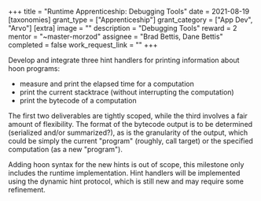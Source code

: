 +++
title = "Runtime Apprenticeship: Debugging Tools"
date = 2021-08-19
[taxonomies]
grant_type = ["Apprenticeship"]
grant_category = ["App Dev", "Arvo"]
[extra]
image = ""
description = "Debugging Tools"
reward = 2
mentor = "~master-morzod"
assignee = "Brad Bettis, Dane Bettis"
completed = false
work_request_link = ""
+++

Develop and integrate three hint handlers for printing information about hoon programs:

- measure and print the elapsed time for a computation
- print the current stacktrace (without interrupting the computation)
- print the bytecode of a computation

The first two deliverables are tightly scoped, while the third involves a fair amount of flexibility. The format of the bytecode output is to be determined (serialized and/or summarized?), as is the granularity of the output, which could be simply the current "program" (roughly, call target) or the specified computation (as a new "program").

Adding hoon syntax for the new hints is out of scope, this milestone only includes the runtime implementation. Hint handlers will be implemented using the dynamic hint protocol, which is still new and may require some refinement.

